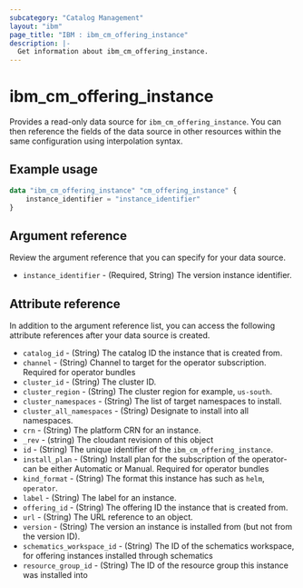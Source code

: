 ```yaml
---
subcategory: "Catalog Management"
layout: "ibm"
page_title: "IBM : ibm_cm_offering_instance"
description: |-
  Get information about ibm_cm_offering_instance.
---
```



# ibm_cm_offering_instance

Provides a read-only data source for `ibm_cm_offering_instance`. You can then reference the fields of the data source in other resources within the same configuration using interpolation syntax.

## Example usage

```terraform
data "ibm_cm_offering_instance" "cm_offering_instance" {
	instance_identifier = "instance_identifier"
}
```

## Argument reference
Review the argument reference that you can specify for your data source. 

- `instance_identifier` - (Required, String) The version instance identifier.

## Attribute reference
In addition to the argument reference list, you can access the following attribute references after your data source is created.

- `catalog_id` - (String) The catalog ID the instance that is created from.
- `channel` - (String) Channel to target for the operator subscription. Required for operator bundles
- `cluster_id` - (String) The cluster ID.
- `cluster_region` - (String) The cluster region for example, `us-south`.
- `cluster_namespaces` - (String) The list of target namespaces to install.
- `cluster_all_namespaces` - (String) Designate to install into all namespaces.
- `crn` - (String) The platform CRN for an instance.
- `_rev` - (string) The cloudant revisionn of this object
- `id` - (String) The unique identifier of the `ibm_cm_offering_instance`.
- `install_plan` - (String) Install plan for the subscription of the operator- can be either Automatic or Manual. Required for operator bundles
- `kind_format` - (String) The format this instance has such as `helm`, `operator`.
- `label` - (String) The label for an instance.
- `offering_id` - (String) The offering ID the instance that is created from.
- `url` - (String) The URL reference to an object.
- `version` - (String) The version an instance is installed from (but not from the version ID).
- `schematics_workspace_id` - (String) The ID of the schematics workspace, for offering instances installed through schematics
- `resource_group_id` - (String) The ID of the resource group this instance was installed into
